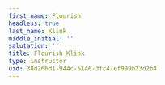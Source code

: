 ```yaml
---
first_name: Flourish
headless: true
last_name: Klink
middle_initial: ''
salutation: ''
title: Flourish Klink
type: instructor
uid: 38d266d1-944c-5146-3fc4-ef999b23d2b4
---
```

